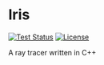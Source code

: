 # Iris

[![Test Status](https://github.com/BradleyMarie/iris/actions/workflows/c-cpp.yml/badge.svg?branch=main)](https://github.com/BradleyMarie/iris/actions/workflows/c-cpp.yml)
[![License](https://img.shields.io/badge/License-MPL_2.0-blue.svg)](https://github.com/BradleyMarie/libfbsdf/master/LICENSE)

A ray tracer written in C++
